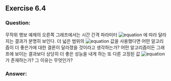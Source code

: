 ## Exercise 6.4

### Question:

무작위 행보 예제의 오른쪽 그래프에서는 시간 간격 파라미터 ![equation](https://latex.codecogs.com/svg.latex?\alpha) 에 따라 달라지는 결과가 분명히 보인다. 더 넓은 범위의 ![equation](https://latex.codecogs.com/svg.latex?\alpha) 값을 사용했다면 어떤 알고리즘이 더 좋은가에 대한 결론이 달라졌을 것이라고 생각하는가? 어떤 알고리즘이든 그래프에 보이는 결과보다 상당히 더 좋은 성능을 내게 하는 또 다른 고정된 값 ![equation](https://latex.codecogs.com/svg.latex?\alpha) 가 존재하는가? 그 이유는 무엇인가?

### Answer:
